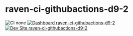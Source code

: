 # raven-ci-githubactions-d9-2

![CI none](https://img.shields.io/badge/ci-none-orange.svg)
[![Dashboard raven-ci-githubactions-d9-2](https://img.shields.io/badge/dashboard-raven_ci_githubactions_d9_2-yellow.svg)](https://dashboard.pantheon.io/sites/b8ba99e7-6784-4aa0-8f99-cc0ff0853724#dev/code)
[![Dev Site raven-ci-githubactions-d9-2](https://img.shields.io/badge/site-raven_ci_githubactions_d9_2-blue.svg)](http://dev-raven-ci-githubactions-d9-2.pantheonsite.io/)